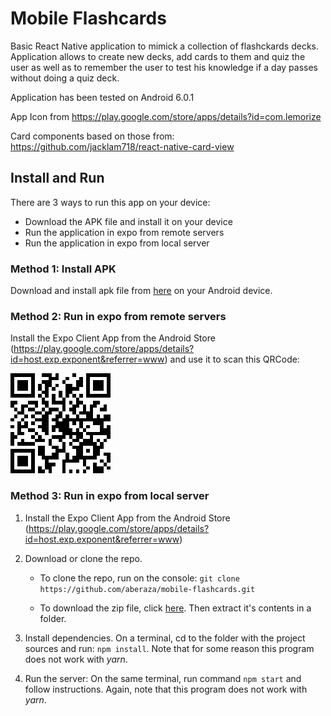 # Mobile Flashcards

Basic React Native application to mimick a collection of flashckards decks. Application allows to create new decks, add cards to them and quiz the user as well as to remember the user to test his knowledge if a day passes without doing a quiz deck.

Application has been tested on Android 6.0.1

App Icon from https://play.google.com/store/apps/details?id=com.lemorize

Card components based on those from: https://github.com/jacklam718/react-native-card-view

## Install and Run

There are 3 ways to run this app on your device:
* Download the APK file and install it on your device
* Run the application in expo from remote servers
* Run the application in expo from local server

### Method 1: Install APK

Download and install apk file from [here](https://exp-shell-app-assets.s3-us-west-1.amazonaws.com/android%2F%40aritz%2Fmobile-flashcards-2aed147e-0921-11e8-97eb-0a580a782815-signed.apk) on your Android device.

### Method 2: Run in expo from remote servers

Install the Expo Client App from the Android Store (https://play.google.com/store/apps/details?id=host.exp.exponent&referrer=www) and use it to scan this QRCode:

![QRCode](./doc/runExpo.png)

### Method 3: Run in expo from local server

1. Install the Expo Client App from the Android Store (https://play.google.com/store/apps/details?id=host.exp.exponent&referrer=www) 

2. Download or clone the repo.

    * To clone the repo, run on the console: `git clone https://github.com/aberaza/mobile-flashcards.git`

    * To download the zip file, click [here](https://github.com/aberaza/mobile-flashcards/archive/master.zip). Then extract it's contents in a folder.

 3. Install dependencies. On a terminal, cd to the folder with the project sources and run: `npm install`. Note that for some reason this program does not work with _yarn_.

 4. Run the server: On the same terminal, run command `npm start` and follow instructions. Again, note that this program does not work with _yarn_.





